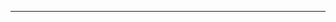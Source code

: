 <!--
CO_OP_TRANSLATOR_METADATA:
{
  "original_hash": "49981bca8da6f4e2bf28665b69862fdb",
  "translation_date": "2025-08-28T20:55:19+00:00",
  "source_file": "README.md",
  "language_code": "ru"
}
-->


---

